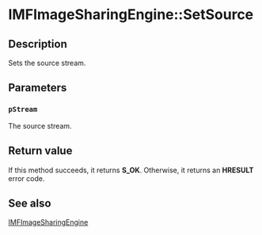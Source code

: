 # IMFImageSharingEngine::SetSource

## Description

Sets the source stream.

## Parameters

### `pStream`

The source stream.

## Return value

If this method succeeds, it returns **S_OK**. Otherwise, it returns an **HRESULT** error code.

## See also

[IMFImageSharingEngine](https://learn.microsoft.com/windows/desktop/api/mfsharingengine/nn-mfsharingengine-imfimagesharingengine)